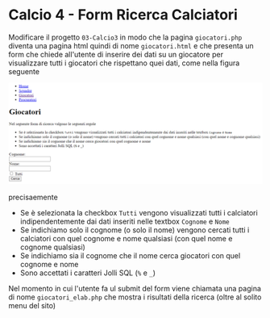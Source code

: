 # Calcio 4 - Form Ricerca Calciatori
Modificare il progetto `03-Calcio3` in modo che la pagina `giocatori.php` diventa una pagina html quindi di nome `giocatori.html` e che presenta un form che chiede all'utente di inserire dei dati su un giocatore per visualizzare tutti i giocatori che rispettano quei dati, come nella figura seguente

 ![Calciato](./img/parte04-01-Calciatori.png)

precisaemente
* Se è selezionata la checkbox `Tutti` vengono visualizzati tutti i calciatori indipendentemente dai dati inseriti nelle textbox `Cognome` e `Nome`
* Se indichiamo solo il cognome (o solo il nome) vengono cercati tutti i calciatori con quel cognome e nome qualsiasi (con quel nome e cognome qualsiasi)
* Se indichiamo sia il cognome che il nome cerca giocatori con quel cognome e nome
* Sono accettati i caratteri Jolli SQL (`%` e `_`)


Nel momento in cui l'utente fa ul submit del form viene chiamata una pagina di nome `giocatori_elab.php` che mostra i risultati della ricerca (oltre al solito menu del sito)


